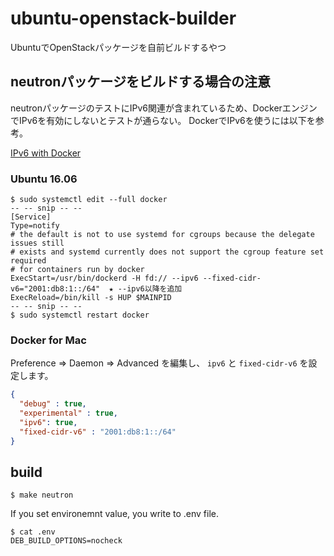 # ubuntu-openstack-builder
UbuntuでOpenStackパッケージを自前ビルドするやつ

## neutronパッケージをビルドする場合の注意

neutronパッケージのテストにIPv6関連が含まれているため、DockerエンジンでIPv6を有効にしないとテストが通らない。
DockerでIPv6を使うには以下を参考。

[IPv6 with Docker](https://docs.docker.com/engine/userguide/networking/default_network/ipv6/)

### Ubuntu 16.06

```
$ sudo systemctl edit --full docker
-- -- snip -- --
[Service]
Type=notify
# the default is not to use systemd for cgroups because the delegate issues still
# exists and systemd currently does not support the cgroup feature set required
# for containers run by docker
ExecStart=/usr/bin/dockerd -H fd:// --ipv6 --fixed-cidr-v6="2001:db8:1::/64"  ★ --ipv6以降を追加
ExecReload=/bin/kill -s HUP $MAINPID
-- -- snip -- --
$ sudo systemctl restart docker
```

### Docker for Mac

Preference => Daemon => Advanced を編集し、 `ipv6` と `fixed-cidr-v6` を設定します。

```json
{
  "debug" : true,
  "experimental" : true,
  "ipv6": true,
  "fixed-cidr-v6" : "2001:db8:1::/64"
}
```

## build

```
$ make neutron
```

If you set environemnt value, you write to .env file.

```
$ cat .env
DEB_BUILD_OPTIONS=nocheck
```